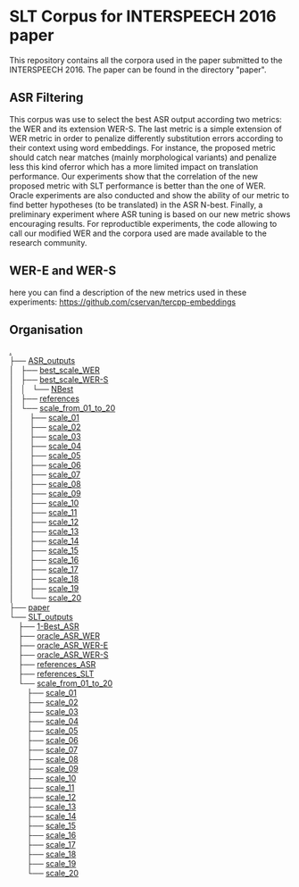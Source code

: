 # SLT Corpus for INTERSPEECH 2016 paper

This repository contains all the corpora used in the paper submitted to the INTERSPEECH 2016.
The paper can be found in the directory "paper".

## ASR Filtering

This corpus was use to select the best ASR output according two metrics: the WER and its extension WER-S.
The last metric is a simple extension of WER metric in order to penalize differently substitution errors according to their context using word embeddings.
For instance, the proposed metric should catch near matches (mainly morphological variants) and penalize less this kind oferror which has a more limited impact on translation performance. 
Our experiments show that the correlation of the new proposed metric with SLT performance is better than the one of WER. 
Oracle experiments are also conducted and show the ability of our metric to find better hypotheses (to be translated) in the ASR N-best. 
Finally, a preliminary experiment where ASR tuning is based on our new metric shows encouraging results. 
For reproductible experiments, the code allowing to call our modified WER and the corpora used are made available to the research community.

## WER-E and WER-S

here you can find a description of the new metrics used in these experiments:
https://github.com/cservan/tercpp-embeddings

## Organisation

<a href=".">.</a><br>
├── <a href="./ASR_outputs/">ASR_outputs</a><br>
│   ├── <a href="./ASR_outputs/best_scale_WER/">best_scale_WER</a><br>
│   ├── <a href="./ASR_outputs/best_scale_WER-S/">best_scale_WER-S</a><br>
│   │   └── <a href="./ASR_outputs/best_scale_WER-S/NBest/">NBest</a><br>
│   ├── <a href="./ASR_outputs/references/">references</a><br>
│   └── <a href="./ASR_outputs/scale_from_01_to_20/">scale_from_01_to_20</a><br>
│   &nbsp;&nbsp;&nbsp; ├── <a href="./ASR_outputs/scale_from_01_to_20/scale_01/">scale_01</a><br>
│   &nbsp;&nbsp;&nbsp; ├── <a href="./ASR_outputs/scale_from_01_to_20/scale_02/">scale_02</a><br>
│   &nbsp;&nbsp;&nbsp; ├── <a href="./ASR_outputs/scale_from_01_to_20/scale_03/">scale_03</a><br>
│   &nbsp;&nbsp;&nbsp; ├── <a href="./ASR_outputs/scale_from_01_to_20/scale_04/">scale_04</a><br>
│   &nbsp;&nbsp;&nbsp; ├── <a href="./ASR_outputs/scale_from_01_to_20/scale_05/">scale_05</a><br>
│   &nbsp;&nbsp;&nbsp; ├── <a href="./ASR_outputs/scale_from_01_to_20/scale_06/">scale_06</a><br>
│   &nbsp;&nbsp;&nbsp; ├── <a href="./ASR_outputs/scale_from_01_to_20/scale_07/">scale_07</a><br>
│   &nbsp;&nbsp;&nbsp; ├── <a href="./ASR_outputs/scale_from_01_to_20/scale_08/">scale_08</a><br>
│   &nbsp;&nbsp;&nbsp; ├── <a href="./ASR_outputs/scale_from_01_to_20/scale_09/">scale_09</a><br>
│   &nbsp;&nbsp;&nbsp; ├── <a href="./ASR_outputs/scale_from_01_to_20/scale_10/">scale_10</a><br>
│   &nbsp;&nbsp;&nbsp; ├── <a href="./ASR_outputs/scale_from_01_to_20/scale_11/">scale_11</a><br>
│   &nbsp;&nbsp;&nbsp; ├── <a href="./ASR_outputs/scale_from_01_to_20/scale_12/">scale_12</a><br>
│   &nbsp;&nbsp;&nbsp; ├── <a href="./ASR_outputs/scale_from_01_to_20/scale_13/">scale_13</a><br>
│   &nbsp;&nbsp;&nbsp; ├── <a href="./ASR_outputs/scale_from_01_to_20/scale_14/">scale_14</a><br>
│   &nbsp;&nbsp;&nbsp; ├── <a href="./ASR_outputs/scale_from_01_to_20/scale_15/">scale_15</a><br>
│   &nbsp;&nbsp;&nbsp; ├── <a href="./ASR_outputs/scale_from_01_to_20/scale_16/">scale_16</a><br>
│   &nbsp;&nbsp;&nbsp; ├── <a href="./ASR_outputs/scale_from_01_to_20/scale_17/">scale_17</a><br>
│   &nbsp;&nbsp;&nbsp; ├── <a href="./ASR_outputs/scale_from_01_to_20/scale_18/">scale_18</a><br>
│   &nbsp;&nbsp;&nbsp; ├── <a href="./ASR_outputs/scale_from_01_to_20/scale_19/">scale_19</a><br>
│   &nbsp;&nbsp;&nbsp; └── <a href="./ASR_outputs/scale_from_01_to_20/scale_20/">scale_20</a><br>
├── <a href="./paper/">paper</a><br>
└── <a href="./SLT_outputs/">SLT_outputs</a><br>
&nbsp;&nbsp;&nbsp; ├── <a href="./SLT_outputs/1-Best_ASR/">1-Best_ASR</a><br>
&nbsp;&nbsp;&nbsp; ├── <a href="./SLT_outputs/oracle_ASR_WER/">oracle_ASR_WER</a><br>
&nbsp;&nbsp;&nbsp; ├── <a href="./SLT_outputs/oracle_ASR_WER-E/">oracle_ASR_WER-E</a><br>
&nbsp;&nbsp;&nbsp; ├── <a href="./SLT_outputs/oracle_ASR_WER-S/">oracle_ASR_WER-S</a><br>
&nbsp;&nbsp;&nbsp; ├── <a href="./SLT_outputs/references_ASR/">references_ASR</a><br>
&nbsp;&nbsp;&nbsp; ├── <a href="./SLT_outputs/references_SLT/">references_SLT</a><br>
&nbsp;&nbsp;&nbsp; └── <a href="./SLT_outputs/scale_from_01_to_20/">scale_from_01_to_20</a><br>
&nbsp;&nbsp;&nbsp; &nbsp;&nbsp;&nbsp; ├── <a href="./SLT_outputs/scale_from_01_to_20/scale_01/">scale_01</a><br>
&nbsp;&nbsp;&nbsp; &nbsp;&nbsp;&nbsp; ├── <a href="./SLT_outputs/scale_from_01_to_20/scale_02/">scale_02</a><br>
&nbsp;&nbsp;&nbsp; &nbsp;&nbsp;&nbsp; ├── <a href="./SLT_outputs/scale_from_01_to_20/scale_03/">scale_03</a><br>
&nbsp;&nbsp;&nbsp; &nbsp;&nbsp;&nbsp; ├── <a href="./SLT_outputs/scale_from_01_to_20/scale_04/">scale_04</a><br>
&nbsp;&nbsp;&nbsp; &nbsp;&nbsp;&nbsp; ├── <a href="./SLT_outputs/scale_from_01_to_20/scale_05/">scale_05</a><br>
&nbsp;&nbsp;&nbsp; &nbsp;&nbsp;&nbsp; ├── <a href="./SLT_outputs/scale_from_01_to_20/scale_06/">scale_06</a><br>
&nbsp;&nbsp;&nbsp; &nbsp;&nbsp;&nbsp; ├── <a href="./SLT_outputs/scale_from_01_to_20/scale_07/">scale_07</a><br>
&nbsp;&nbsp;&nbsp; &nbsp;&nbsp;&nbsp; ├── <a href="./SLT_outputs/scale_from_01_to_20/scale_08/">scale_08</a><br>
&nbsp;&nbsp;&nbsp; &nbsp;&nbsp;&nbsp; ├── <a href="./SLT_outputs/scale_from_01_to_20/scale_09/">scale_09</a><br>
&nbsp;&nbsp;&nbsp; &nbsp;&nbsp;&nbsp; ├── <a href="./SLT_outputs/scale_from_01_to_20/scale_10/">scale_10</a><br>
&nbsp;&nbsp;&nbsp; &nbsp;&nbsp;&nbsp; ├── <a href="./SLT_outputs/scale_from_01_to_20/scale_11/">scale_11</a><br>
&nbsp;&nbsp;&nbsp; &nbsp;&nbsp;&nbsp; ├── <a href="./SLT_outputs/scale_from_01_to_20/scale_12/">scale_12</a><br>
&nbsp;&nbsp;&nbsp; &nbsp;&nbsp;&nbsp; ├── <a href="./SLT_outputs/scale_from_01_to_20/scale_13/">scale_13</a><br>
&nbsp;&nbsp;&nbsp; &nbsp;&nbsp;&nbsp; ├── <a href="./SLT_outputs/scale_from_01_to_20/scale_14/">scale_14</a><br>
&nbsp;&nbsp;&nbsp; &nbsp;&nbsp;&nbsp; ├── <a href="./SLT_outputs/scale_from_01_to_20/scale_15/">scale_15</a><br>
&nbsp;&nbsp;&nbsp; &nbsp;&nbsp;&nbsp; ├── <a href="./SLT_outputs/scale_from_01_to_20/scale_16/">scale_16</a><br>
&nbsp;&nbsp;&nbsp; &nbsp;&nbsp;&nbsp; ├── <a href="./SLT_outputs/scale_from_01_to_20/scale_17/">scale_17</a><br>
&nbsp;&nbsp;&nbsp; &nbsp;&nbsp;&nbsp; ├── <a href="./SLT_outputs/scale_from_01_to_20/scale_18/">scale_18</a><br>
&nbsp;&nbsp;&nbsp; &nbsp;&nbsp;&nbsp; ├── <a href="./SLT_outputs/scale_from_01_to_20/scale_19/">scale_19</a><br>
&nbsp;&nbsp;&nbsp; &nbsp;&nbsp;&nbsp; └── <a href="./SLT_outputs/scale_from_01_to_20/scale_20/">scale_20</a><br>
<br><br>
